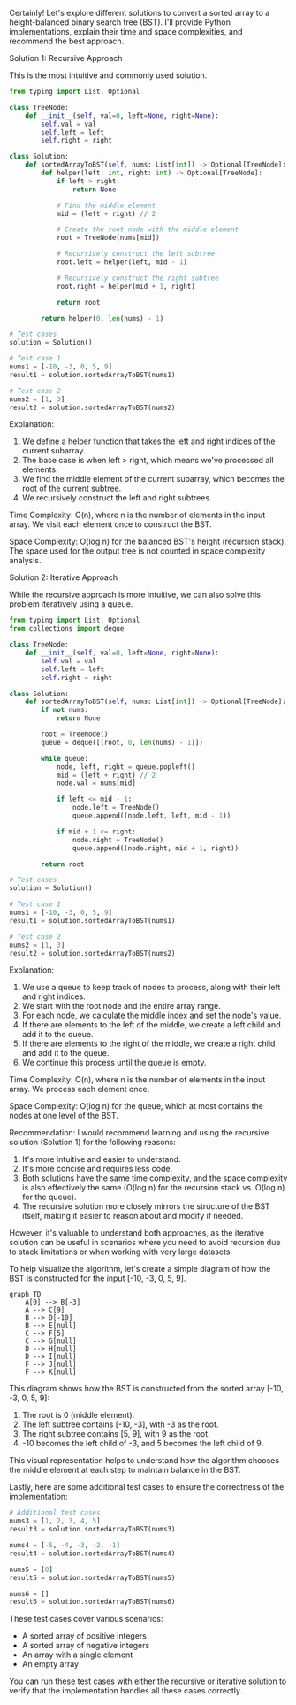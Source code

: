 Certainly! Let's explore different solutions to convert a sorted array to a height-balanced binary search tree (BST). I'll provide Python implementations, explain their time and space complexities, and recommend the best approach.

Solution 1: Recursive Approach

This is the most intuitive and commonly used solution.

```python
from typing import List, Optional

class TreeNode:
    def __init__(self, val=0, left=None, right=None):
        self.val = val
        self.left = left
        self.right = right

class Solution:
    def sortedArrayToBST(self, nums: List[int]) -> Optional[TreeNode]:
        def helper(left: int, right: int) -> Optional[TreeNode]:
            if left > right:
                return None

            # Find the middle element
            mid = (left + right) // 2

            # Create the root node with the middle element
            root = TreeNode(nums[mid])

            # Recursively construct the left subtree
            root.left = helper(left, mid - 1)

            # Recursively construct the right subtree
            root.right = helper(mid + 1, right)

            return root

        return helper(0, len(nums) - 1)

# Test cases
solution = Solution()

# Test case 1
nums1 = [-10, -3, 0, 5, 9]
result1 = solution.sortedArrayToBST(nums1)

# Test case 2
nums2 = [1, 3]
result2 = solution.sortedArrayToBST(nums2)

```

Explanation:

1. We define a helper function that takes the left and right indices of the current subarray.
2. The base case is when left > right, which means we've processed all elements.
3. We find the middle element of the current subarray, which becomes the root of the current subtree.
4. We recursively construct the left and right subtrees.

Time Complexity: O(n), where n is the number of elements in the input array. We visit each element once to construct the BST.

Space Complexity: O(log n) for the balanced BST's height (recursion stack). The space used for the output tree is not counted in space complexity analysis.

Solution 2: Iterative Approach

While the recursive approach is more intuitive, we can also solve this problem iteratively using a queue.

```python
from typing import List, Optional
from collections import deque

class TreeNode:
    def __init__(self, val=0, left=None, right=None):
        self.val = val
        self.left = left
        self.right = right

class Solution:
    def sortedArrayToBST(self, nums: List[int]) -> Optional[TreeNode]:
        if not nums:
            return None

        root = TreeNode()
        queue = deque([(root, 0, len(nums) - 1)])

        while queue:
            node, left, right = queue.popleft()
            mid = (left + right) // 2
            node.val = nums[mid]

            if left <= mid - 1:
                node.left = TreeNode()
                queue.append((node.left, left, mid - 1))

            if mid + 1 <= right:
                node.right = TreeNode()
                queue.append((node.right, mid + 1, right))

        return root

# Test cases
solution = Solution()

# Test case 1
nums1 = [-10, -3, 0, 5, 9]
result1 = solution.sortedArrayToBST(nums1)

# Test case 2
nums2 = [1, 3]
result2 = solution.sortedArrayToBST(nums2)

```

Explanation:

1. We use a queue to keep track of nodes to process, along with their left and right indices.
2. We start with the root node and the entire array range.
3. For each node, we calculate the middle index and set the node's value.
4. If there are elements to the left of the middle, we create a left child and add it to the queue.
5. If there are elements to the right of the middle, we create a right child and add it to the queue.
6. We continue this process until the queue is empty.

Time Complexity: O(n), where n is the number of elements in the input array. We process each element once.

Space Complexity: O(log n) for the queue, which at most contains the nodes at one level of the BST.

Recommendation:
I would recommend learning and using the recursive solution (Solution 1) for the following reasons:

1. It's more intuitive and easier to understand.
2. It's more concise and requires less code.
3. Both solutions have the same time complexity, and the space complexity is also effectively the same (O(log n) for the recursion stack vs. O(log n) for the queue).
4. The recursive solution more closely mirrors the structure of the BST itself, making it easier to reason about and modify if needed.

However, it's valuable to understand both approaches, as the iterative solution can be useful in scenarios where you need to avoid recursion due to stack limitations or when working with very large datasets.

To help visualize the algorithm, let's create a simple diagram of how the BST is constructed for the input [-10, -3, 0, 5, 9].

```mermaid
graph TD
    A[0] --> B[-3]
    A --> C[9]
    B --> D[-10]
    B --> E[null]
    C --> F[5]
    C --> G[null]
    D --> H[null]
    D --> I[null]
    F --> J[null]
    F --> K[null]

```

This diagram shows how the BST is constructed from the sorted array [-10, -3, 0, 5, 9]:

1. The root is 0 (middle element).
2. The left subtree contains [-10, -3], with -3 as the root.
3. The right subtree contains [5, 9], with 9 as the root.
4. -10 becomes the left child of -3, and 5 becomes the left child of 9.

This visual representation helps to understand how the algorithm chooses the middle element at each step to maintain balance in the BST.

Lastly, here are some additional test cases to ensure the correctness of the implementation:

```python
# Additional test cases
nums3 = [1, 2, 3, 4, 5]
result3 = solution.sortedArrayToBST(nums3)

nums4 = [-5, -4, -3, -2, -1]
result4 = solution.sortedArrayToBST(nums4)

nums5 = [0]
result5 = solution.sortedArrayToBST(nums5)

nums6 = []
result6 = solution.sortedArrayToBST(nums6)
```

These test cases cover various scenarios:

- A sorted array of positive integers
- A sorted array of negative integers
- An array with a single element
- An empty array

You can run these test cases with either the recursive or iterative solution to verify that the implementation handles all these cases correctly.
